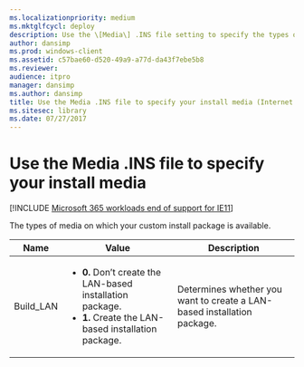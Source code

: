 ```yaml
---
ms.localizationpriority: medium
ms.mktglfcycl: deploy
description: Use the \[Media\] .INS file setting to specify the types of media on which your custom install package is available.
author: dansimp
ms.prod: windows-client
ms.assetid: c57bae60-d520-49a9-a77d-da43f7ebe5b8
ms.reviewer: 
audience: itpro
manager: dansimp
ms.author: dansimp
title: Use the Media .INS file to specify your install media (Internet Explorer Administration Kit 11 for IT Pros)
ms.sitesec: library
ms.date: 07/27/2017
---
```



# Use the Media .INS file to specify your install media

[!INCLUDE [Microsoft 365 workloads end of support for IE11](../includes/microsoft-365-ie-end-of-support.md)]

The types of media on which your custom install package is available.

|Name |Value |Description      |
|-----|------|-----------------|
|Build_LAN |<ul><li>**0.** Don’t create the LAN-based installation package.</li><li>**1.** Create the LAN-based installation package.</li></ul> |Determines whether you want to create a LAN-based installation package. |

